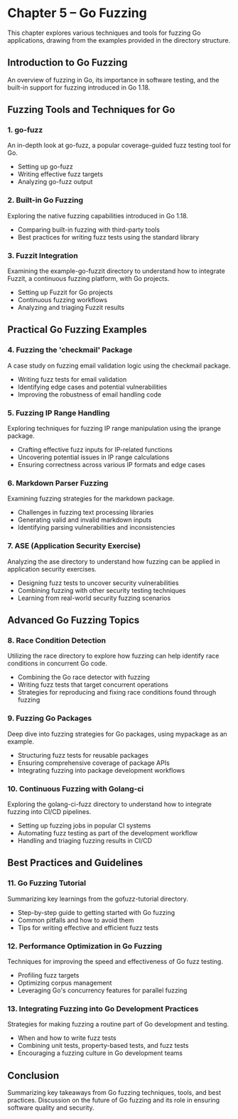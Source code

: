 # Chapter 5 – Go Fuzzing

This chapter explores various techniques and tools for fuzzing Go applications, drawing from the examples provided in the directory structure.

## Introduction to Go Fuzzing

An overview of fuzzing in Go, its importance in software testing, and the built-in support for fuzzing introduced in Go 1.18.

## Fuzzing Tools and Techniques for Go

### 1. go-fuzz
An in-depth look at go-fuzz, a popular coverage-guided fuzz testing tool for Go.
- Setting up go-fuzz
- Writing effective fuzz targets
- Analyzing go-fuzz output

### 2. Built-in Go Fuzzing
Exploring the native fuzzing capabilities introduced in Go 1.18.
- Comparing built-in fuzzing with third-party tools
- Best practices for writing fuzz tests using the standard library

### 3. Fuzzit Integration
Examining the example-go-fuzzit directory to understand how to integrate Fuzzit, a continuous fuzzing platform, with Go projects.
- Setting up Fuzzit for Go projects
- Continuous fuzzing workflows
- Analyzing and triaging Fuzzit results

## Practical Go Fuzzing Examples

### 4. Fuzzing the 'checkmail' Package
A case study on fuzzing email validation logic using the checkmail package.
- Writing fuzz tests for email validation
- Identifying edge cases and potential vulnerabilities
- Improving the robustness of email handling code

### 5. Fuzzing IP Range Handling
Exploring techniques for fuzzing IP range manipulation using the iprange package.
- Crafting effective fuzz inputs for IP-related functions
- Uncovering potential issues in IP range calculations
- Ensuring correctness across various IP formats and edge cases

### 6. Markdown Parser Fuzzing
Examining fuzzing strategies for the markdown package.
- Challenges in fuzzing text processing libraries
- Generating valid and invalid markdown inputs
- Identifying parsing vulnerabilities and inconsistencies

### 7. ASE (Application Security Exercise)
Analyzing the ase directory to understand how fuzzing can be applied in application security exercises.
- Designing fuzz tests to uncover security vulnerabilities
- Combining fuzzing with other security testing techniques
- Learning from real-world security fuzzing scenarios

## Advanced Go Fuzzing Topics

### 8. Race Condition Detection
Utilizing the race directory to explore how fuzzing can help identify race conditions in concurrent Go code.
- Combining the Go race detector with fuzzing
- Writing fuzz tests that target concurrent operations
- Strategies for reproducing and fixing race conditions found through fuzzing

### 9. Fuzzing Go Packages
Deep dive into fuzzing strategies for Go packages, using mypackage as an example.
- Structuring fuzz tests for reusable packages
- Ensuring comprehensive coverage of package APIs
- Integrating fuzzing into package development workflows

### 10. Continuous Fuzzing with Golang-ci
Exploring the golang-ci-fuzz directory to understand how to integrate fuzzing into CI/CD pipelines.
- Setting up fuzzing jobs in popular CI systems
- Automating fuzz testing as part of the development workflow
- Handling and triaging fuzzing results in CI/CD

## Best Practices and Guidelines

### 11. Go Fuzzing Tutorial
Summarizing key learnings from the gofuzz-tutorial directory.
- Step-by-step guide to getting started with Go fuzzing
- Common pitfalls and how to avoid them
- Tips for writing effective and efficient fuzz tests

### 12. Performance Optimization in Go Fuzzing
Techniques for improving the speed and effectiveness of Go fuzz testing.
- Profiling fuzz targets
- Optimizing corpus management
- Leveraging Go's concurrency features for parallel fuzzing

### 13. Integrating Fuzzing into Go Development Practices
Strategies for making fuzzing a routine part of Go development and testing.
- When and how to write fuzz tests
- Combining unit tests, property-based tests, and fuzz tests
- Encouraging a fuzzing culture in Go development teams

## Conclusion

Summarizing key takeaways from Go fuzzing techniques, tools, and best practices. Discussion on the future of Go fuzzing and its role in ensuring software quality and security.

